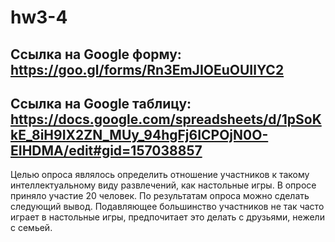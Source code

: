 # hw3-4
## Ссылка на Google форму: https://goo.gl/forms/Rn3EmJIOEuOUIlYC2
## Ссылка на Google таблицу: https://docs.google.com/spreadsheets/d/1pSoKkE_8iH9IX2ZN_MUy_94hgFj6ICPOjN0O-EIHDMA/edit#gid=157038857

Целью опроса являлось определить отношение участников к такому интеллектуальному виду развлечений, как настольные игры. В опросе приняло участие 20 человек. По результатам опроса можно сделать следующий вывод. Подавляющее большинство участников не так часто играет в настольные игры, предпочитает это делать с друзьями, нежели с семьей. 
